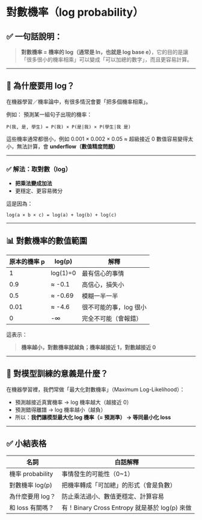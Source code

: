 # 對數機率（log probability）

## ✅ 一句話說明：

> **對數機率 = 機率的 log（通常是 ln，也就是 log base e）**，它的目的是讓「很多很小的機率相乘」可以變成「可以加總的數字」，而且更容易計算。

------

## 🧠 為什麼要用 log？

在機器學習／機率論中，有很多情況會要「把多個機率相乘」。

例如：
 預測某一組句子出現的機率：

```
P(我, 是, 學生) = P(我) × P(是|我) × P(學生|我 是)
```

這些機率通常都很小，例如 0.001 × 0.002 × 0.05 ≈ 超級接近 0
 數值容易變得太小，無法計算，會 **underflow（數值精度問題）**

------

### ✅ 解法：取對數（log）

- **把乘法變成加法**
- 更穩定、更容易微分

這是因為：

```
log(a × b × c) = log(a) + log(b) + log(c)
```

------

## 📊 對數機率的數值範圍

| 原本的機率 p | log(p)   | 解釋                   |
| ------------ | -------- | ---------------------- |
| 1            | log(1)=0 | 最有信心的事情         |
| 0.9          | ≈ -0.1   | 高信心，損失小         |
| 0.5          | ≈ -0.69  | 模糊一半一半           |
| 0.01         | ≈ -4.6   | 很不可能的事，log 很小 |
| 0            | -∞       | 完全不可能（會報錯）   |

這表示：

> **機率越小，對數機率就越負；機率越接近 1，對數越接近 0**

------

## 🧠 對模型訓練的意義是什麼？

在機器學習裡，我們常做「最大化對數機率」（Maximum Log-Likelihood）：

- 預測越接近真實機率 → log 機率越大（越接近 0）
- 預測錯得離譜 → log 機率越小（越負）
- 所以：**我們讓模型最大化 log 機率（= 預測準） → 等同最小化 loss**

------

## ✅ 小結表格

| 名詞             | 白話解釋                                      |
| ---------------- | --------------------------------------------- |
| 機率 probability | 事情發生的可能性（0~1）                       |
| 對數機率 log(p)  | 把機率轉成「可加總」的形式（會是負數）        |
| 為什麼要用 log？ | 防止乘法過小、數值更穩定、計算容易            |
| 和 loss 有關嗎？ | 有！Binary Cross Entropy 就是基於 log(p) 來做 |


